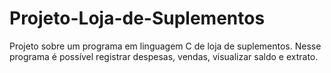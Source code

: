 # Projeto-Loja-de-Suplementos
Projeto sobre um programa em linguagem C de loja de suplementos. Nesse programa é possível registrar despesas, vendas, visualizar saldo e extrato.
